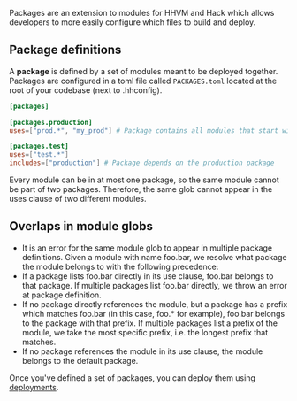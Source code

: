 Packages are an extension to modules for HHVM and Hack which allows developers to more easily configure which files to build and deploy.

## Package definitions
A **package** is defined by a set of modules meant to be deployed together. Packages are configured in a toml file called `PACKAGES.toml` located at the root of your codebase (next to .hhconfig).

```toml PACKAGES.toml
[packages]

[packages.production]
uses=["prod.*", "my_prod"] # Package contains all modules that start with `prod`, and the module "my_prod".

[packages.test]
uses=["test.*"]
includes=["production"] # Package depends on the production package
```

Every module can be in at most one package, so the same module cannot be part of two packages. Therefore, the same glob cannot appear in the uses clause of two different modules.

## Overlaps in module globs
- It is an error for the same module glob to appear in multiple package definitions.  Given a module with name foo.bar, we resolve what package the module belongs to with the following precedence:
- If a package lists foo.bar directly in its use clause, foo.bar belongs to that package. If multiple packages list foo.bar directly, we throw an error at package definition.
- If no package directly references the module, but a package has a prefix which matches foo.bar (in this case, foo.* for example), foo.bar belongs to the package with that prefix. If multiple packages list a prefix of the module, we take the most specific prefix, i.e. the longest prefix that matches.
- If no package references the module in its use clause, the module belongs to the default package.

Once you've defined a set of packages, you can deploy them using [deployments](./deployments.md).
